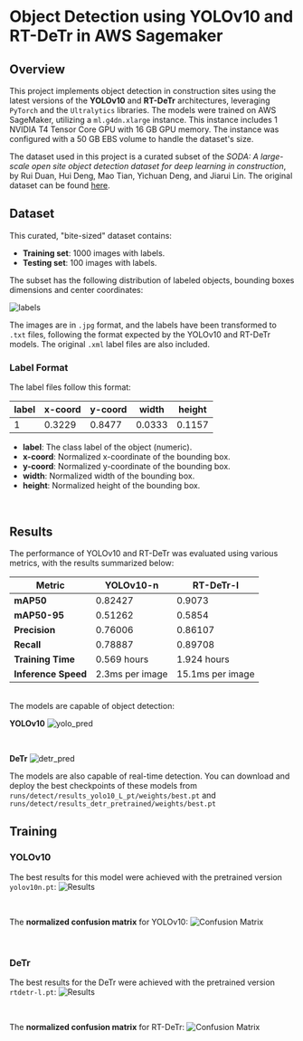 # Object Detection using YOLOv10 and RT-DeTr in AWS Sagemaker

## Overview

This project implements object detection in construction sites using the latest versions of the **YOLOv10** and **RT-DeTr** architectures, leveraging `PyTorch` and the `Ultralytics` libraries. The models were trained on AWS SageMaker, utilizing a `ml.g4dn.xlarge` instance. This instance includes 1 NVIDIA T4 Tensor Core GPU with 16 GB GPU memory. The instance was configured with a 50 GB EBS volume to handle the dataset's size.

The dataset used in this project is a curated subset of the *SODA: A large-scale open site object detection dataset for deep learning in construction*, by Rui Duan, Hui Deng, Mao Tian, Yichuan Deng, and Jiarui Lin. The original dataset can be found [here](https://www.sciencedirect.com/science/article/abs/pii/S0926580522003727).

## Dataset

This curated, "bite-sized" dataset contains:

- **Training set**: 1000 images with labels.
- **Testing set**: 100 images with labels.

The subset has the following distribution of labeled objects, bounding boxes dimensions and center coordinates:

![labels](runs/detect/results_yolo10_L_pt/labels.jpg)


The images are in `.jpg` format, and the labels have been transformed to `.txt` files, following the format expected by the YOLOv10 and RT-DeTr models. The original `.xml` label files are also included.

### Label Format

The label files follow this format:

| label | x-coord | y-coord | width | height |
|-------|---------|---------|-------|--------|
|   1   | 0.3229  | 0.8477  | 0.0333 | 0.1157 |

- **label**: The class label of the object (numeric).
- **x-coord**: Normalized x-coordinate of the bounding box.
- **y-coord**: Normalized y-coordinate of the bounding box.
- **width**: Normalized width of the bounding box.
- **height**: Normalized height of the bounding box.



<br>

## Results

The performance of YOLOv10 and RT-DeTr was evaluated using various metrics, with the results summarized below:

| Metric        | YOLOv10-n | RT-DeTr-l |
|---------------|-----------|-----------|
| **mAP50**     | 0.82427   | 0.9073    |
| **mAP50-95**  | 0.51262   | 0.5854    |
| **Precision** | 0.76006   | 0.86107   |
| **Recall**    | 0.78887   | 0.89708   |
| **Training Time** | 0.569 hours | 1.924 hours |
| **Inference Speed** | 2.3ms per image | 15.1ms per image |

<br> 
The models are capable of object detection:

<br>

**YOLOv10**
![yolo_pred](pred_yolov10.jpg)

<br>

**DeTr**
![detr_pred](pred_detr.jpg)

The models are also capable of real-time detection. You can download and deploy the best checkpoints of these models from `runs/detect/results_yolo10_L_pt/weights/best.pt` and `runs/detect/results_detr_pretrained/weights/best.pt`


## Training

### **YOLOv10**
The best results for this model were achieved with the pretrained version `yolov10n.pt`:
![Results](runs/detect/results_yolo10_pretrained/results.png)

<br>

The **normalized confusion matrix** for YOLOv10:
![Confusion Matrix](runs/detect/results_yolo10_pretrained/confusion_matrix_normalized.png)


<br>

### **DeTr**
The best results for the DeTr were achieved with the pretrained version `rtdetr-l.pt`:
![Results](runs/detect/results_detr_pretrained/results.png)


<br>

The **normalized confusion matrix** for RT-DeTr:
![Confusion Matrix](runs/detect/results_detr_pretrained/confusion_matrix_normalized.png)
